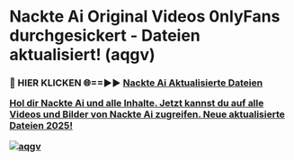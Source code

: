 # Nackte Ai Original Videos 0nlyFans durchgesickert - Dateien aktualisiert! (aqgv)

<h3>🔴 HIER KLICKEN 🌐==►► <a href="https://tinyurl.com/h6vf6nb8" rel="nofollow">Nackte Ai Aktualisierte Dateien

Hol dir Nackte Ai und alle Inhalte. Jetzt kannst du auf alle Videos und Bilder von Nackte Ai zugreifen. Neue aktualisierte Dateien 2025!

[![aqgv](https://i.imgur.com/sD4kR3V.gif)](https://tinyurl.com/h6vf6nb8)
